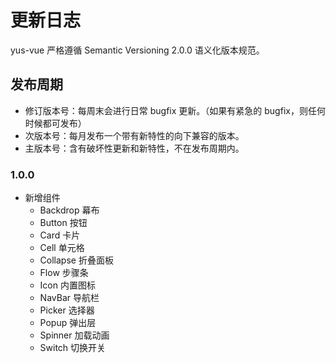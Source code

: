 # 更新日志

yus-vue 严格遵循 Semantic Versioning 2.0.0 语义化版本规范。


## 发布周期

- 修订版本号：每周末会进行日常 bugfix 更新。（如果有紧急的 bugfix，则任何时候都可发布）
- 次版本号：每月发布一个带有新特性的向下兼容的版本。
- 主版本号：含有破坏性更新和新特性，不在发布周期内。

### 1.0.0

- 新增组件
  - Backdrop 幕布
  - Button 按钮
  - Card 卡片
  - Cell 单元格
  - Collapse 折叠面板
  - Flow 步骤条
  - Icon 内置图标
  - NavBar 导航栏
  - Picker 选择器
  - Popup 弹出层
  - Spinner 加载动画
  - Switch 切换开关
